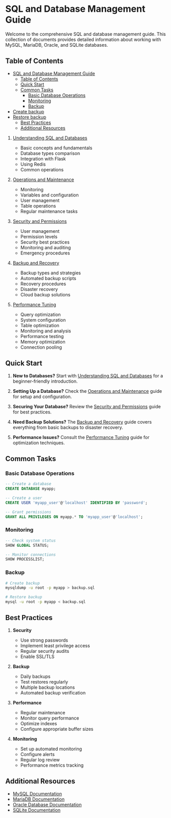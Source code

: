 # SQL and Database Management Guide

Welcome to the comprehensive SQL and database management guide. This collection of documents provides detailed information about working with MySQL, MariaDB, Oracle, and SQLite databases.

## Table of Contents
- [SQL and Database Management Guide](#sql-and-database-management-guide)
  - [Table of Contents](#table-of-contents)
  - [Quick Start](#quick-start)
  - [Common Tasks](#common-tasks)
    - [Basic Database Operations](#basic-database-operations)
    - [Monitoring](#monitoring)
    - [Backup](#backup)
- [Create backup](#create-backup)
- [Restore backup](#restore-backup)
  - [Best Practices](#best-practices)
  - [Additional Resources](#additional-resources)

1. [Understanding SQL and Databases](README.md)
   - Basic concepts and fundamentals
   - Database types comparison
   - Integration with Flask
   - Using Redis
   - Common operations

2. [Operations and Maintenance](operations-maintenance.md)
   - Monitoring
   - Variables and configuration
   - User management
   - Table operations
   - Regular maintenance tasks

3. [Security and Permissions](security-permissions.md)
   - User management
   - Permission levels
   - Security best practices
   - Monitoring and auditing
   - Emergency procedures

4. [Backup and Recovery](backup-recovery.md)
   - Backup types and strategies
   - Automated backup scripts
   - Recovery procedures
   - Disaster recovery
   - Cloud backup solutions

5. [Performance Tuning](performance-tuning.md)
   - Query optimization
   - System configuration
   - Table optimization
   - Monitoring and analysis
   - Performance testing
   - Memory optimization
   - Connection pooling

## Quick Start

1. **New to Databases?**
   Start with [Understanding SQL and Databases](README.md) for a beginner-friendly introduction.

2. **Setting Up a Database?**
   Check the [Operations and Maintenance](operations-maintenance.md) guide for setup and configuration.

3. **Securing Your Database?**
   Review the [Security and Permissions](security-permissions.md) guide for best practices.

4. **Need Backup Solutions?**
   The [Backup and Recovery](backup-recovery.md) guide covers everything from basic backups to disaster recovery.

5. **Performance Issues?**
   Consult the [Performance Tuning](performance-tuning.md) guide for optimization techniques.

## Common Tasks

### Basic Database Operations
```sql
-- Create a database
CREATE DATABASE myapp;

-- Create a user
CREATE USER 'myapp_user'@'localhost' IDENTIFIED BY 'password';

-- Grant permissions
GRANT ALL PRIVILEGES ON myapp.* TO 'myapp_user'@'localhost';
```

### Monitoring
```sql
-- Check system status
SHOW GLOBAL STATUS;

-- Monitor connections
SHOW PROCESSLIST;
```

### Backup
```bash
# Create backup
mysqldump -u root -p myapp > backup.sql

# Restore backup
mysql -u root -p myapp < backup.sql
```

## Best Practices

1. **Security**
   - Use strong passwords
   - Implement least privilege access
   - Regular security audits
   - Enable SSL/TLS

2. **Backup**
   - Daily backups
   - Test restores regularly
   - Multiple backup locations
   - Automated backup verification

3. **Performance**
   - Regular maintenance
   - Monitor query performance
   - Optimize indexes
   - Configure appropriate buffer sizes

4. **Monitoring**
   - Set up automated monitoring
   - Configure alerts
   - Regular log review
   - Performance metrics tracking

## Additional Resources

- [MySQL Documentation](https://dev.mysql.com/doc/)
- [MariaDB Documentation](https://mariadb.com/kb/en/)
- [Oracle Database Documentation](https://docs.oracle.com/en/database/)
- [SQLite Documentation](https://sqlite.org/docs.html)

